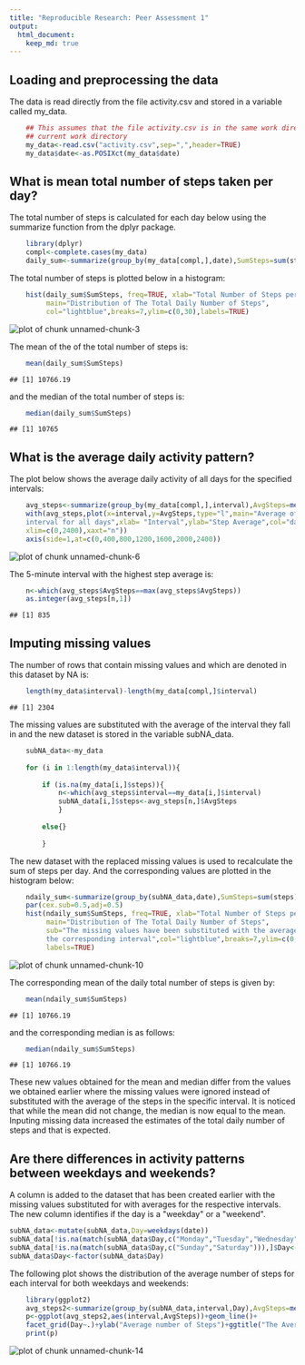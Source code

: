 ```yaml
---
title: "Reproducible Research: Peer Assessment 1"
output: 
  html_document:
    keep_md: true
---
```



## Loading and preprocessing the data
The data is read directly from the file activity.csv and stored in a variable called my_data.


```r
    ## This assumes that the file activity.csv is in the same work directory as the
    ## current work directory
    my_data<-read.csv("activity.csv",sep=",",header=TRUE)
    my_data$date<-as.POSIXct(my_data$date)
```


## What is mean total number of steps taken per day?
The total number of steps is calculated for each day below using the summarize function from the dplyr package.


```r
    library(dplyr)
    compl<-complete.cases(my_data)
    daily_sum<-summarize(group_by(my_data[compl,],date),SumSteps=sum(steps))
```

The total number of steps is plotted below in a histogram:

```r
    hist(daily_sum$SumSteps, freq=TRUE, xlab="Total Number of Steps per Day", 
         main="Distribution of The Total Daily Number of Steps", 
         col="lightblue",breaks=7,ylim=c(0,30),labels=TRUE)
```

![plot of chunk unnamed-chunk-3](figure/unnamed-chunk-3-1.png) 

The mean of the of the total number of steps is:

```r
    mean(daily_sum$SumSteps)
```

```
## [1] 10766.19
```

and the median of the total number of steps is:

```r
    median(daily_sum$SumSteps)
```

```
## [1] 10765
```


## What is the average daily activity pattern?
The plot below shows the average daily activity of all days for the specified intervals:  


```r
    avg_steps<-summarize(group_by(my_data[compl,],interval),AvgSteps=mean(steps))
    with(avg_steps,plot(x=interval,y=AvgSteps,type="l",main="Average of steps taken per
    interval for all days",xlab= "Interval",ylab="Step Average",col="darkorange",
    xlim=c(0,2400),xaxt="n"))
    axis(side=1,at=c(0,400,800,1200,1600,2000,2400))
```

![plot of chunk unnamed-chunk-6](figure/unnamed-chunk-6-1.png) 

The 5-minute interval with the highest step average is:


```r
    n<-which(avg_steps$AvgSteps==max(avg_steps$AvgSteps))
    as.integer(avg_steps[n,1])
```

```
## [1] 835
```


## Imputing missing values
The number of rows that contain missing values and which are denoted in this dataset by NA is:


```r
    length(my_data$interval)-length(my_data[compl,]$interval)
```

```
## [1] 2304
```

The missing values are substituted with the average of the interval they fall in and the new dataset is stored in the variable subNA_data.


```r
    subNA_data<-my_data
    
    for (i in 1:length(my_data$interval)){
        
        if (is.na(my_data[i,]$steps)){
            n<-which(avg_steps$interval==my_data[i,]$interval)
            subNA_data[i,]$steps<-avg_steps[n,]$AvgSteps
            }
        
        else{}
        
        }
```

The new dataset with the replaced missing values is used to recalculate the sum of steps per day. And the corresponding values are plotted in the histogram below:


```r
    ndaily_sum<-summarize(group_by(subNA_data,date),SumSteps=sum(steps)) 
    par(cex.sub=0.5,adj=0.5)
    hist(ndaily_sum$SumSteps, freq=TRUE, xlab="Total Number of Steps per Day", 
         main="Distribution of The Total Daily Number of Steps",
         sub="The missing values have been substituted with the average of steps for 
         the corresponding interval",col="lightblue",breaks=7,ylim=c(0,40),
         labels=TRUE)
```

![plot of chunk unnamed-chunk-10](figure/unnamed-chunk-10-1.png) 

The corresponding mean of the daily total number of steps is given by:

```r
    mean(ndaily_sum$SumSteps)
```

```
## [1] 10766.19
```

and the corresponding median is as follows:

```r
    median(ndaily_sum$SumSteps)
```

```
## [1] 10766.19
```

These new values obtained for the mean and median differ from the values we obtained earlier where the missing values were ignored instead of substituted with the average of the steps in the specific interval. It is noticed that while the mean did not change, the median is now equal to the mean.
Inputing missing data increased the estimates of the total daily number of steps and that is expected.

## Are there differences in activity patterns between weekdays and weekends?
A column is added to the dataset that has been created earlier with the missing values substituted for with averages for the respective intervals. The new column identifies if the day is a "weekday" or a "weekend". 

```r
subNA_data<-mutate(subNA_data,Day=weekdays(date))
subNA_data[!is.na(match(subNA_data$Day,c("Monday","Tuesday","Wednesday","Thursday", "Friday"))),]$Day<-"Weekday"
subNA_data[!is.na(match(subNA_data$Day,c("Sunday","Saturday"))),]$Day<-"Weekend"
subNA_data$Day<-factor(subNA_data$Day)
```
The following plot shows the distribution of the average number of steps for each interval for both weekdays and weekends:

```r
    library(ggplot2)
    avg_steps2<-summarize(group_by(subNA_data,interval,Day),AvgSteps=mean(steps))
    p<-ggplot(avg_steps2,aes(interval,AvgSteps))+geom_line()+
    facet_grid(Day~.)+ylab("Average number of Steps")+ggtitle("The Average Number of Steps for each Interval for both Weekdays and Weekends")+xlab("Interval")
    print(p)
```

![plot of chunk unnamed-chunk-14](figure/unnamed-chunk-14-1.png) 
